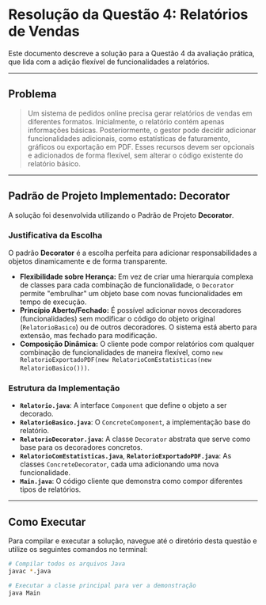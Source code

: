 # Resolução da Questão 4: Relatórios de Vendas

Este documento descreve a solução para a Questão 4 da avaliação prática, que lida com a adição flexível de funcionalidades a relatórios.

---

## Problema

> Um sistema de pedidos online precisa gerar relatórios de vendas em diferentes formatos. Inicialmente, o relatório contém apenas informações básicas. Posteriormente, o gestor pode decidir adicionar funcionalidades adicionais, como estatísticas de faturamento, gráficos ou exportação em PDF. Esses recursos devem ser opcionais e adicionados de forma flexível, sem alterar o código existente do relatório básico.

---

## Padrão de Projeto Implementado: Decorator

A solução foi desenvolvida utilizando o Padrão de Projeto **Decorator**.

### Justificativa da Escolha

O padrão **Decorator** é a escolha perfeita para adicionar responsabilidades a objetos dinamicamente e de forma transparente.

* **Flexibilidade sobre Herança:** Em vez de criar uma hierarquia complexa de classes para cada combinação de funcionalidade, o `Decorator` permite "embrulhar" um objeto base com novas funcionalidades em tempo de execução.
* **Princípio Aberto/Fechado:** É possível adicionar novos decoradores (funcionalidades) sem modificar o código do objeto original (`RelatorioBasico`) ou de outros decoradores. O sistema está aberto para extensão, mas fechado para modificação.
* **Composição Dinâmica:** O cliente pode compor relatórios com qualquer combinação de funcionalidades de maneira flexível, como `new RelatorioExportadoPDF(new RelatorioComEstatisticas(new RelatorioBasico()))`.

### Estrutura da Implementação

* **`Relatorio.java`**: A interface `Component` que define o objeto a ser decorado.
* **`RelatorioBasico.java`**: O `ConcreteComponent`, a implementação base do relatório.
* **`RelatorioDecorator.java`**: A classe `Decorator` abstrata que serve como base para os decoradores concretos.
* **`RelatorioComEstatisticas.java`**, **`RelatorioExportadoPDF.java`**: As classes `ConcreteDecorator`, cada uma adicionando uma nova funcionalidade.
* **`Main.java`**: O código cliente que demonstra como compor diferentes tipos de relatórios.

---

## Como Executar

Para compilar e executar a solução, navegue até o diretório desta questão e utilize os seguintes comandos no terminal:

```bash
# Compilar todos os arquivos Java
javac *.java

# Executar a classe principal para ver a demonstração
java Main
```